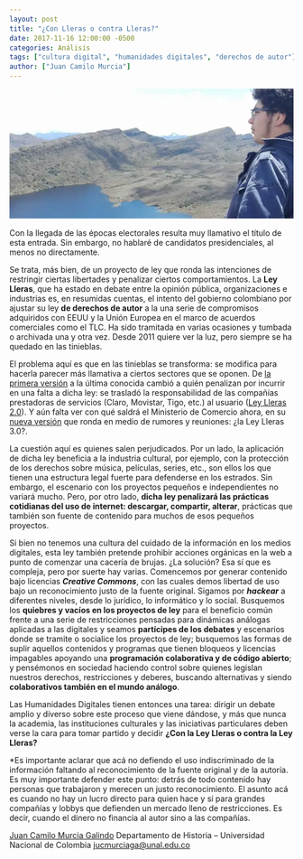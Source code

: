 ```yaml
---
layout: post
title: "¿Con Lleras o contra Lleras?"
date: 2017-11-16 12:00:00 -0500
categories: Análisis
tags: ["cultura digital", "humanidades digitales", "derechos de autor"]
author: ["Juan Camilo Murcia"]
---
```


![Foto de una persona mirando un paisaje montañoso](/assets/blog/murcialleras.jpg)

Con la llegada de las épocas electorales resulta muy llamativo el título de esta entrada. Sin embargo, no hablaré de candidatos presidenciales, al menos no directamente.

Se trata, más bien, de un proyecto de ley que ronda las intenciones de restringir ciertas libertades y penalizar ciertos comportamientos. La **Ley Lleras**, que ha estado en debate entre la opinión pública, organizaciones e industrias es, en resumidas cuentas, el intento del gobierno colombiano por ajustar su ley **de derechos de autor** a la una serie de compromisos adquiridos con EEUU y la Unión Europea en el marco de acuerdos comerciales como el TLC. Ha sido tramitada en varias ocasiones y tumbada o archivada una y otra vez. Desde 2011 quiere ver la luz, pero siempre se ha quedado en las tinieblas.

El problema aquí es que en las tinieblas se transforma: se modifica para hacerla parecer más llamativa a ciertos sectores que se oponen. De [la primera versión](https://www.semana.com/nacion/articulo/los-pros-contras-ley-lleras/238360-3/) a la última conocida cambió a quién penalizan por incurrir en una falta a dicha ley: se trasladó la responsabilidad de las compañías prestadoras de servicios (Claro, Movistar, Tigo, etc.) al usuario ([Ley Lleras 2.0](https://www.elespectador.com/opinion/lecciones-de-la-caida-de-la-ley-lleras-20-columna-402930)). Y aún falta ver con qué saldrá el Ministerio de Comercio ahora, en su [nueva versión](https://www.vice.com/es_co/article/zn9jx8/se-viene-la-nueva-ley-lleras-expertos-nos-explican-por-qu-debe-preocuparnos) que ronda en medio de rumores y reuniones: ¿la Ley Lleras 3.0?.

La cuestión aquí es quienes salen perjudicados. Por un lado, la aplicación de dicha ley beneficia a la industria cultural, por ejemplo, con la protección de los derechos sobre música, películas, series, etc., son ellos los que tienen una estructura legal fuerte para defenderse en los estrados. Sin embargo, el escenario con los proyectos pequeños e independientes no variará mucho. Pero, por otro lado, **dicha ley penalizará las prácticas cotidianas del uso de internet: descargar, compartir, alterar**, prácticas que también son fuente de contenido para muchos de esos pequeños proyectos.

Si bien no tenemos una cultura del cuidado de la información en los medios digitales, esta ley también pretende prohibir acciones orgánicas en la web a punto de comenzar una cacería de brujas. ¿La solución? Esa sí que es compleja, pero por suerte hay varias. Comencemos por generar contenido bajo licencias ***Creative Commons***, con las cuales demos libertad de uso bajo un reconocimiento justo de la fuente original. Sigamos por ***hackear*** a diferentes niveles, desde lo jurídico, lo informático y lo social. Busquemos los **quiebres y vacíos en los proyectos de ley** para el beneficio común frente a una serie de restricciones pensadas para dinámicas análogas aplicadas a las digitales y seamos **partícipes de los debates** y escenarios donde se tramite o socialice los proyectos de ley; busquemos las formas de suplir aquellos contenidos y programas que tienen bloqueos y licencias impagables apoyando una **programación colaborativa y de código abierto**; y pensémonos en sociedad haciendo control sobre quienes legislan nuestros derechos, restricciones y deberes, buscando alternativas y siendo **colaborativos también en el mundo análogo**.

Las Humanidades Digitales tienen entonces una tarea: dirigir un debate amplio y diverso sobre este proceso que viene dándose, y más que nunca la academia, las instituciones culturales y las iniciativas particulares deben verse la cara para tomar partido y decidir **¿Con la Ley Lleras o contra la Ley Lleras?**

*Es importante aclarar que acá no defiendo el uso indiscriminado de la información faltando al reconocimiento de la fuente original y de la autoría. Es muy importante defender este punto: detrás de todo contenido hay personas que trabajaron y merecen un justo reconocimiento. El asunto acá es cuando no hay un lucro directo para quien hace y sí para grandes compañías y lobbys que defienden un mercado lleno de restricciones. Es decir, cuando el dinero no financia al autor sino a las compañías.

[Juan Camilo Murcia Galindo](https://unal.academia.edu/CamiloMurciaGalindo)
Departamento de Historia – Universidad Nacional de Colombia
jucmurciaga@unal.edu.co